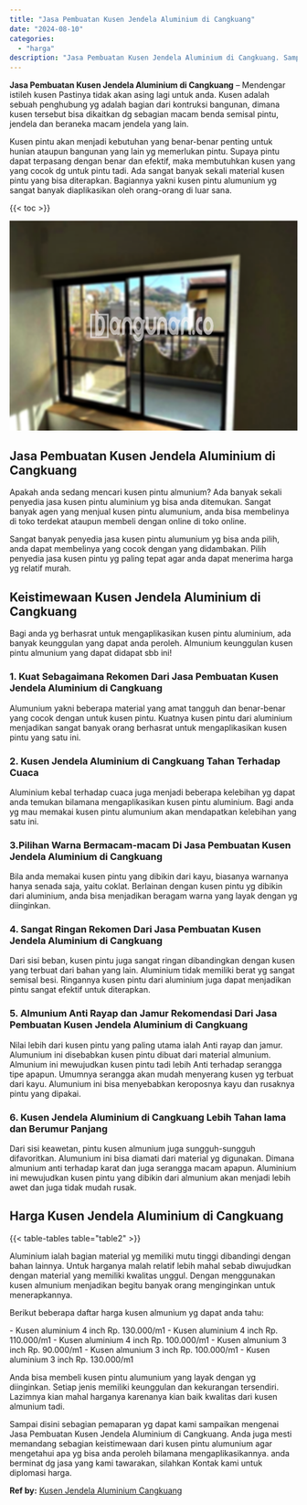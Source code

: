 ```yaml
---
title: "Jasa Pembuatan Kusen Jendela Aluminium di Cangkuang"
date: "2024-08-10"
categories: 
  - "harga"
description: "Jasa Pembuatan Kusen Jendela Aluminium di Cangkuang. Sampai disini sebagian pemaparan yg dapat kami sampaikan mengenai Jasa Pembuatan Kusen Jendela Aluminium..."
---
```


**Jasa Pembuatan Kusen Jendela Aluminium di Cangkuang** – Mendengar istileh kusen Pastinya tidak akan asing lagi untuk anda. Kusen adalah sebuah penghubung yg adalah bagian dari kontruksi bangunan, dimana kusen tersebut bisa dikaitkan dg sebagian macam benda semisal pintu, jendela dan beraneka macam jendela yang lain.

Kusen pintu akan menjadi kebutuhan yang benar-benar penting untuk hunian ataupun bangunan yang lain yg memerlukan pintu. Supaya pintu dapat terpasang dengan benar dan efektif, maka membutuhkan kusen yang yang cocok dg untuk pintu tadi. Ada sangat banyak sekali material kusen pintu yang bisa diterapkan. Bagiannya yakni kusen pintu alumunium yg sangat banyak diaplikasikan oleh orang-orang di luar sana.

{{< toc >}}

![Jasa Pembuatan Kusen Jendela Aluminium di Cangkuang](/images/harga-kusen-jendela-alumunium-06.png)

## Jasa Pembuatan Kusen Jendela Aluminium di Cangkuang

Apakah anda sedang mencari kusen pintu almunium? Ada banyak sekali penyedia jasa kusen pintu aluminium yg bisa anda ditemukan. Sangat banyak agen yang menjual kusen pintu alumunium, anda bisa membelinya di toko terdekat ataupun membeli dengan online di toko online.

Sangat banyak penyedia jasa kusen pintu alumunium yg bisa anda pilih, anda dapat membelinya yang cocok dengan yang didambakan. Pilih penyedia jasa kusen pintu yg paling tepat agar anda dapat menerima harga yg relatif murah.

## Keistimewaan Kusen Jendela Aluminium di Cangkuang

Bagi anda yg berhasrat untuk mengaplikasikan kusen pintu aluminium, ada banyak keunggulan yang dapat anda peroleh. Almunium keunggulan kusen pintu almunium yang dapat didapat sbb ini!

### 1\. Kuat Sebagaimana Rekomen Dari Jasa Pembuatan Kusen Jendela Aluminium di Cangkuang

Alumunium yakni beberapa material yang amat tangguh dan benar-benar yang cocok dengan untuk kusen pintu. Kuatnya kusen pintu dari aluminium menjadikan sangat banyak orang berhasrat untuk mengaplikasikan kusen pintu yang satu ini.

### 2\. Kusen Jendela Aluminium di Cangkuang Tahan Terhadap Cuaca

Aluminium kebal terhadap cuaca juga menjadi beberapa kelebihan yg dapat anda temukan bilamana mengaplikasikan kusen pintu aluminium. Bagi anda yg mau memakai kusen pintu alumunium akan mendapatkan kelebihan yang satu ini.

### 3.Pilihan Warna Bermacam-macam Di Jasa Pembuatan Kusen Jendela Aluminium di Cangkuang

Bila anda memakai kusen pintu yang dibikin dari kayu, biasanya warnanya hanya senada saja, yaitu coklat. Berlainan dengan kusen pintu yg dibikin dari aluminium, anda bisa menjadikan beragam warna yang layak dengan yg diinginkan.

### 4\. Sangat Ringan Rekomen Dari Jasa Pembuatan Kusen Jendela Aluminium di Cangkuang

Dari sisi beban, kusen pintu juga sangat ringan dibandingkan dengan kusen yang terbuat dari bahan yang lain. Aluminium tidak memiliki berat yg sangat semisal besi. Ringannya kusen pintu dari aluminium juga dapat menjadikan pintu sangat efektif untuk diterapkan.

### 5\. Almunium Anti Rayap dan Jamur Rekomendasi Dari Jasa Pembuatan Kusen Jendela Aluminium di Cangkuang

Nilai lebih dari kusen pintu yang paling utama ialah Anti rayap dan jamur. Alumunium ini disebabkan kusen pintu dibuat dari material almunium. Almunium ini mewujudkan kusen pintu tadi lebih Anti terhadap serangga tipe apapun. Umumnya serangga akan mudah menyerang kusen yg terbuat dari kayu. Alumunium ini bisa menyebabkan keroposnya kayu dan rusaknya pintu yang dipakai.

### 6\. Kusen Jendela Aluminium di Cangkuang Lebih Tahan lama dan Berumur Panjang

Dari sisi keawetan, pintu kusen almunium juga sungguh-sungguh difavoritkan. Alumunium ini bisa diamati dari material yg digunakan. Dimana almunium anti terhadap karat dan juga serangga macam apapun. Aluminium ini mewujudkan kusen pintu yang dibikin dari almunium akan menjadi lebih awet dan juga tidak mudah rusak.

## Harga Kusen Jendela Aluminium di Cangkuang

{{< table-tables table="table2" >}}

Aluminium ialah bagian material yg memiliki mutu tinggi dibandingi dengan bahan lainnya. Untuk harganya malah relatif lebih mahal sebab diwujudkan dengan material yang memiliki kwalitas unggul. Dengan menggunakan kusen almunium menjadikan begitu banyak orang menginginkan untuk menerapkannya.

Berikut beberapa daftar harga kusen almunium yg dapat anda tahu:

\- Kusen aluminium 4 inch Rp. 130.000/m1 - Kusen aluminium 4 inch Rp. 110.000/m1 - Kusen aluminium 4 inch Rp. 100.000/m1 - Kusen almunium 3 inch Rp. 90.000/m1 - Kusen almunium 3 inch Rp. 100.000/m1 - Kusen aluminium 3 inch Rp. 130.000/m1

Anda bisa membeli kusen pintu alumunium yang layak dengan yg diinginkan. Setiap jenis memiliki keunggulan dan kekurangan tersendiri. Lazimnya kian mahal harganya karenanya kian baik kwalitas dari kusen almunium tadi.

Sampai disini sebagian pemaparan yg dapat kami sampaikan mengenai Jasa Pembuatan Kusen Jendela Aluminium di Cangkuang. Anda juga mesti memandang sebagian keistimewaan dari kusen pintu alumunium agar mengetahui apa yg bisa anda peroleh bilamana mengaplikasikannya. anda berminat dg jasa yang kami tawarakan, silahkan Kontak kami untuk diplomasi harga.

**Ref by:** [Kusen Jendela Aluminium Cangkuang](https://id.wikipedia.org/wiki/Kusen)
